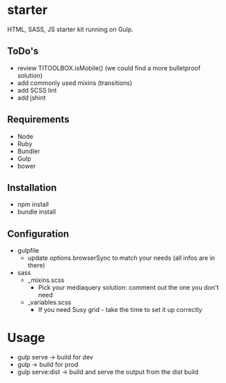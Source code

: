 starter
=======

HTML, SASS, JS starter kit running on Gulp.

## ToDo's
- review TITOOLBOX.isMobile() (we could find a more bulletproof solution)
- add commonly used mixins (transitions)
- add SCSS lint
- add jshint

## Requirements
 - Node
 - Ruby
 - Bundler
 - Gulp
 - bower

## Installation
- npm install
- bundle install

## Configuration
- gulpfile
	- update options.browserSync to match your needs (all infos are in there)
- sass
	- _mixins.scss
		- Pick your mediaquery solution: comment out the one you don't need
	- _variables.scss
		- If you need Susy grid - take the time to set it up correctly

# Usage
- gulp serve 				-> build for dev
- gulp 						-> build for prod
- gulp serve:dist 			-> build and serve the output from the dist build